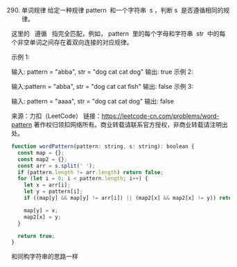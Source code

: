 290. 单词规律
     给定一种规律 pattern  和一个字符串  s ，判断 s  是否遵循相同的规律。

这里的   遵循   指完全匹配，例如， pattern  里的每个字母和字符串  str  中的每个非空单词之间存在着双向连接的对应规律。



示例 1:

输入: pattern = "abba", str = "dog cat cat dog"
输出: true
示例 2:

输入:pattern = "abba", str = "dog cat cat fish"
输出: false
示例 3:

输入: pattern = "aaaa", str = "dog cat cat dog"
输出: false

来源：力扣（LeetCode）
链接：https://leetcode-cn.com/problems/word-pattern
著作权归领扣网络所有。商业转载请联系官方授权，非商业转载请注明出处。

```js
function wordPattern(pattern: string, s: string): boolean {
  const map = {};
  const map2 = {};
  const arr = s.split(' ');
  if (pattern.length != arr.length) return false;
  for (let i = 0; i < pattern.length; i++) {
    let x = arr[i];
    let y = pattern[i];
    if ((map[y] && map[y] != arr[i]) || (map2[x] && map2[x] != y)) return false;

    map[y] = x;
    map2[x] = y;
  }

  return true;
}
```
和同构字符串的思路一样